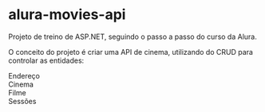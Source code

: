 # alura-movies-api
Projeto de treino de ASP.NET, seguindo o passo a passo do curso da Alura.

O conceito do projeto é criar uma API de cinema, utilizando do CRUD para controlar as entidades:

Endereço
<br>
Cinema
<br>
Filme
<br>
Sessões
